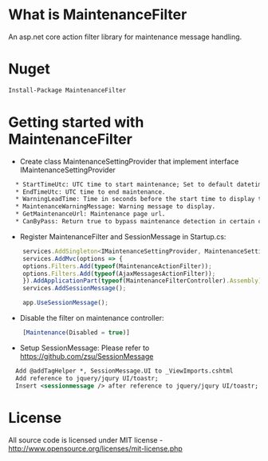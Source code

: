 # What is MaintenanceFilter

An asp.net core action filter library for maintenance message handling.

# Nuget
```xml
Install-Package MaintenanceFilter
```
# Getting started with MaintenanceFilter 

  * Create class MaintenanceSettingProvider that implement interface IMaintenanceSettingProvider
```xml
  * StartTimeUtc: UTC time to start maintenance; Set to default datetime value will disable maintenance detection.
  * EndTimeUtc: UTC time to end maintenance.
  * WarningLeadTime: Time in seconds before the start time to display the maintenance warning message. Set to 0 to disable warning message.
  * MaintenanceWarningMessage: Warning message to display.
  * GetMaintenanceUrl: Maintenance page url.
  * CanByPass: Return true to bypass maintenance detection in certain circumstance.
```
  * Register MaintenanceFilter and SessionMessage in Startup.cs:
```js
    services.AddSingleton<IMaintenanceSettingProvider, MaintenanceSettingProvider>();
    services.AddMvc(options => {
	options.Filters.Add(typeof(MaintenanceActionFilter));
	options.Filters.Add(typeof(AjaxMessagesActionFilter));
    }).AddApplicationPart(typeof(MaintenanceFilterController).Assembly).AddControllersAsServices();;
    services.AddSessionMessage();
```            
```js            
    app.UseSessionMessage();
```
  * Disable the filter on maintenance controller:
```js
	[Maintenance(Disabled = true)]
```
  * Setup SessionMessage: Please refer to https://github.com/zsu/SessionMessage
```xml
  Add @addTagHelper *, SessionMessage.UI to _ViewImports.cshtml
  Add reference to jquery/jqury UI/toastr;
  Insert <sessionmessage /> after reference to jquery/jqury UI/toastr;
```

# License
All source code is licensed under MIT license - http://www.opensource.org/licenses/mit-license.php

